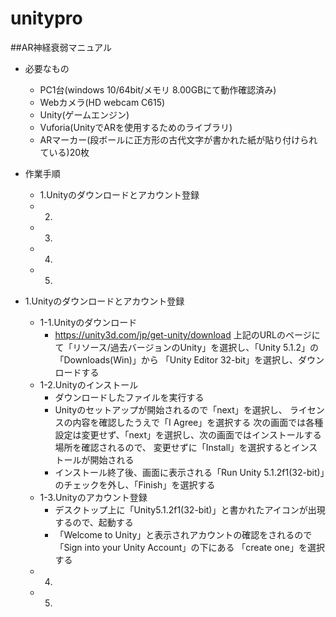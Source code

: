 # unitypro
##AR神経衰弱マニュアル
* 必要なもの
  * PC1台(windows 10/64bit/メモリ 8.00GBにて動作確認済み)
  * Webカメラ(HD webcam C615)
  * Unity(ゲームエンジン)
  * Vuforia(UnityでARを使用するためのライブラリ)
  * ARマーカー(段ボールに正方形の古代文字が書かれた紙が貼り付けられている)20枚

* 作業手順
  * 1.Unityのダウンロードとアカウント登録
  * 2.
  * 3.
  * 4.
  * 5.


* 1.Unityのダウンロードとアカウント登録
  * 1-1.Unityのダウンロード
    * https://unity3d.com/jp/get-unity/download
      上記のURLのページにて「リソース/過去バージョンのUnity」を選択し、「Unity 5.1.2」の「Downloads(Win)」から
      「Unity Editor 32-bit」を選択し、ダウンロードする
  * 1-2.Unityのインストール
    * ダウンロードしたファイルを実行する
    * Unityのセットアップが開始されるので「next」を選択し、
      ライセンスの内容を確認したうえで「I Agree」を選択する
      次の画面では各種設定は変更せず、「next」を選択し、次の画面ではインストールする場所を確認されるので、
      変更せずに「Install」を選択するとインストールが開始される
    * インストール終了後、画面に表示される「Run Unity 5.1.2f1(32-bit)」のチェックを外し、「Finish」を選択する
  * 1-3.Unityのアカウント登録
    * デスクトップ上に「Unity5.1.2f1(32-bit)」と書かれたアイコンが出現するので、起動する
    * 「Welcome to Unity」と表示されアカウントの確認をされるので「Sign into your Unity Account」の下にある
      「create one」を選択する
  * 4.
  * 5.
